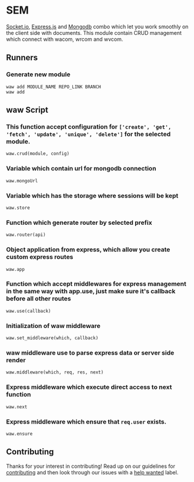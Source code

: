 # SEM
[Socket.io](https://socket.io), [Express.js](https://expressjs.com) and [Mongodb](https://www.mongodb.com) combo which let you work smoothly on the client side with documents. This module contain CRUD management which connect with wacom, wrcom and wvcom.

## Runners
### Generate new module
`waw add MODULE_NAME REPO_LINK BRANCH`<br>
`waw add`

## waw Script
### This function accept configuration for `['create', 'get', 'fetch', 'update', 'unique', 'delete']` for the selected module.
`waw.crud(module, config)`
### Variable which contain url for mongodb connection
`waw.mongoUrl`
### Variable which has the storage where sessions will be kept
`waw.store`
### Function which generate router by selected prefix
`waw.router(api)`
### Object application from express, which allow you create custom express routes
`waw.app`
### Function which accept middlewares for express management in the same way with app.use, just make sure it's callback before all other routes
`waw.use(callback)`
### Initialization of waw middleware
`waw.set_middleware(which, callback)`
### waw middleware use to parse express data or server side render
`waw.middleware(which, req, res, next)`
### Express middleware which execute direct access to next function
`waw.next`
### Express middleware which ensure that `req.user` exists.
`waw.ensure`

## Contributing
Thanks for your interest in contributing! Read up on our guidelines for
[contributing](https://github.com/WebArtWork/sem/CONTRIBUTING.md)
and then look through our issues with a [help wanted](https://github.com/WebArtWork/sem/issues?q=is%3Aopen+is%3Aissue+label%3A%22help+wanted%22)
label.
